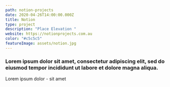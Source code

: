 ```yaml
---
path: notion-projects
date: 2020-04-26T14:00:00.000Z
title: Notion
type: project
description: "Place Elevation "
website: https://notionprojects.com.au
color: "#c5c5c5"
featureImage: assets/notion.jpg
---
```

### Lorem ipsum dolor sit amet, consectetur adipiscing elit, sed do eiusmod tempor incididunt ut labore et dolore magna aliqua. 

Lorem ipsum dolor - sit amet
